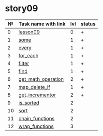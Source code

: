 # story09

| №   | Task name with link                                  | lvl | status |
| --- | ---------------------------------------------------- | --- | ------ |
| 0   | [lesson09](./lesson09/README.md)                     | 0   | +      |
| 1   | [some](./some/README.md)                             | 1   | +      |
| 2   | [every](./every/README.md)                           | 1   | +      |
| 3   | [for_each](./for_each/README.md)                     | 1   | +      |
| 4   | [filter](./filter/README.md)                         | 1   | +      |
| 5   | [find](./find/README.md)                             | 1   | +      |
| 6   | [get_math_operation](./get_math_operation/README.md) | 2   | +      |
| 7   | [map_delete_if](./map_delete_if/README.md)           | 1   | +      |
| 8   | [get_incrementor](./get_incrementor/README.md)       | 2   | +      |
| 9   | [is_sorted](./is_sorted/README.md)                   | 2   |
| 10  | [sort](./sort/README.md)                             | 2   |
| 11  | [chain_functions](./chain_functions/README.md)       | 2   |
| 12  | [wrap_functions](./wrap_functions/README.md)         | 3   |
